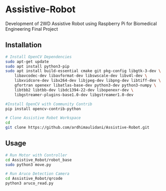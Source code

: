 # Assistive-Robot

Development of 2WD Assistive Robot using Raspberry Pi for Biomedical Engineering Final Project 

## Installation
```bash
# Install OpenCV Dependencies
sudo apt-get update
sudo apt install python3-pip
sudo apt install build-essential cmake git pkg-config libgtk-3-dev \
    libavcodec-dev libavformat-dev libswscale-dev libv4l-dev \
    libxvidcore-dev libx264-dev libjpeg-dev libpng-dev libtiff-dev \
    gfortran openexr libatlas-base-dev python3-dev python3-numpy \
    libtbb2 libtbb-dev libdc1394-22-dev libopenexr-dev \
    libgstreamer-plugins-base1.0-dev libgstreamer1.0-dev

#Install OpenCV with Community Contrib 
pip install opencv-contrib-python

# Clone Assistive Robot Workspace
cd
git clone https://github.com/ardhimaulidani/Assistive-Robot.git
```

## Usage
```bash
# Run Motor with Controller
cd Assistive_Robot/robot_base
sudo python3 move.py

# Run Aruco Detection Camera
cd Assistive_Robot/qrcode
python3 aruco_read.py
```
